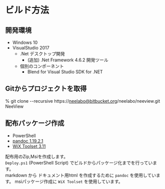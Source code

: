# ビルド方法

## 開発環境

* Windows 10
* VisualStudio 2017
    - .Net デスクトップ開発
        - (追加) .Net Framework 4.6.2 開発ツール
    - 個別のコンポーネント
        - Blend for Visual Studio SDK for .NET

## Gitからプロジェクトを取得

% git clone --recursive https://neelabo@bitbucket.org/neelabo/neeview.git NeeView

## 配布パッケージ作成

* PowerShell
* [pandoc 1.19.2.1](http://pandoc.org/)
* [WiX Toolset 3.11](http://wixtoolset.org/)

配布用のZip,Msiを作成します。  
`Deploy.ps1` (PowerShell Script) でビルドからパッケージ化までを行っています。  
markdown から ドキュメント用html を作成するために `pandoc` を使用しています。
msiパッケージ作成に `WiX Toolset`  を使用しています。
